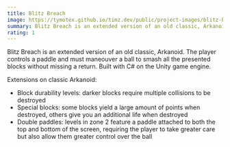 ```yaml
---
title: Blitz Breach
image: https://tymotex.github.io/timz.dev/public/project-images/blitz-breach-thumbnail.png
summary: Blitz Breach is an extended version of an old classic, Arkanoid.
rating: 1
---
```


Blitz Breach is an extended version of an old classic, Arkanoid. The player controls a paddle
and must maneouver a ball to smash all the presented blocks without missing a return. Built
with C# on the Unity game engine.

Extensions on classic Arkanoid:

-   Block durability levels: darker blocks require multiple collisions to be destroyed
-   Special blocks: some blocks yield a large amount of points when destroyed, others give you an additional life when destroyed
-   Double paddles: levels in zone 2 feature a paddle attached to both the top and bottom of the screen, requiring the player to take greater care but also allow them greater control over the ball
